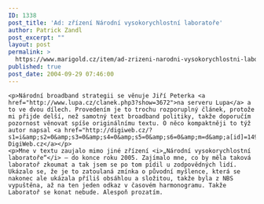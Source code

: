 ```yaml
---
ID: 1338
post_title: 'Ad: zřízení Národní vysokorychlostní laboratoře'
author: Patrick Zandl
post_excerpt: ""
layout: post
permalink: >
  https://www.marigold.cz/item/ad-zrizeni-narodni-vysokorychlostni-laboratore
published: true
post_date: 2004-09-29 07:46:00
---
```

	<p>Národní broadband strategii se věnuje Jiří Peterka <a href="http://www.lupa.cz/clanek.php3?show=3672">na serveru Lupa</a> a to ve dvou dílech. Provedením je to trochu rozporuplný článek, protože mi přijde delší, než samotný text broadband politiky, takže doporučím pozornost věnovat spíše originálnímu textu. O něco kompaktněji to týž autor napsal <a href="http://digiweb.cz/?s1=i&amp;s2=0&amp;s3=0&amp;s4=0&amp;s5=0&amp;s6=0&amp;m=d&amp;a[id]=14967920&amp;p=i00000_d">na DigiWeb.cz</a></p>
	<p>Mne v textu zaujalo mimo jiné zřízení <i>„Národní vysokorychlostní laboratoře“</i> – do konce roku 2005. Zajímalo mne, co by měla taková laboratoř zkoumat a tak jsem se po tom pídil u zodpovědných lidí. Ukázalo se, že je to zatoulaná zmínka o původní myšlence, která se nakonec ale ukázala příliš obsáhlou a složitou, takže byla z NBS vypuštěna, až na ten jeden odkaz v časovém harmonogramu. Takže Laboratoř se konat nebude. Alespoň prozatím.
</p>